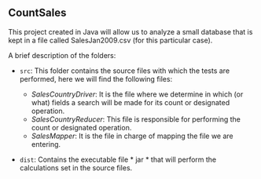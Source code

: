 ## CountSales

This project created in Java will allow us to analyze a small database that is kept in a file called SalesJan2009.csv (for this particular case).

A brief description of the folders:

  * `src`: This folder contains the source files with which the tests are performed, here we will find the following files:
  
    - *SalesCountryDriver*: It is the file where we determine in which (or what) fields a search will be made for its count or designated operation.
    - *SalesCountryReducer*: This file is responsible for performing the count or designated operation.
    - *SalesMapper*: It is the file in charge of mapping the file we are entering.
  
  * `dist`: Contains the executable file * jar * that will perform the calculations set in the source files.


